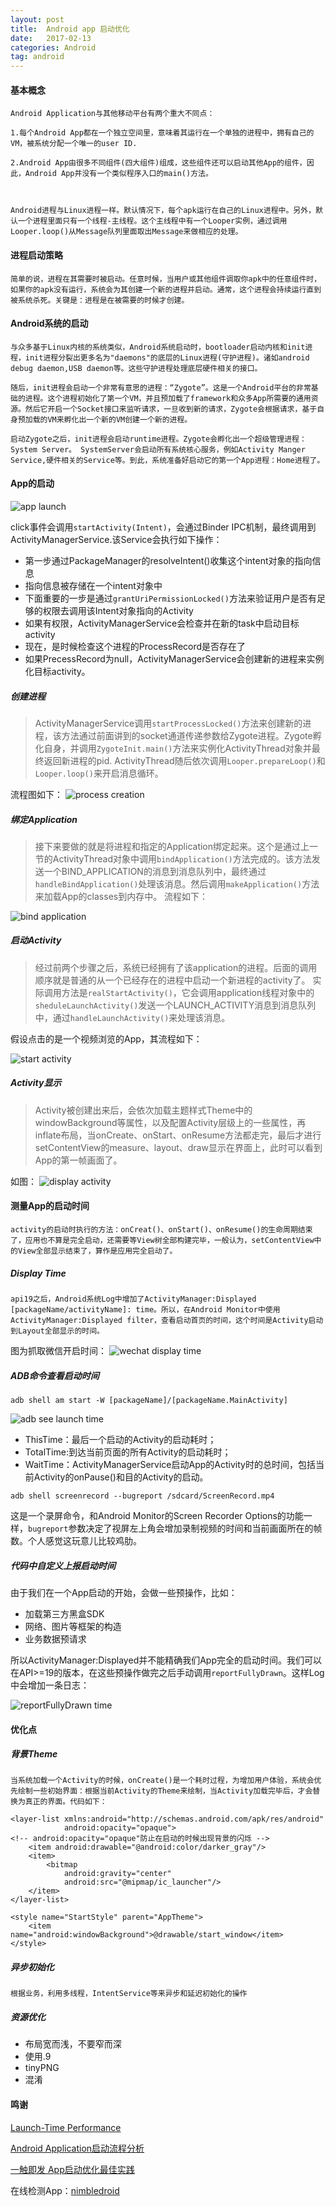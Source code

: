```yaml
---
layout: post
title:  Android app 启动优化
date:   2017-02-13
categories: Android 
tag: android
---
```

 


#### 基本概念 ####
    Android Application与其他移动平台有两个重大不同点：

    1.每个Android App都在一个独立空间里，意味着其运行在一个单独的进程中，拥有自己的VM，被系统分配一个唯一的user ID.

    2.Android App由很多不同组件(四大组件)组成，这些组件还可以启动其他App的组件，因此，Android App并没有一个类似程序入口的main()方法。



    Android进程与Linux进程一样。默认情况下，每个apk运行在自己的Linux进程中。另外，默认一个进程里面只有一个线程-主线程。这个主线程中有一个Looper实例，通过调用Looper.loop()从Message队列里面取出Message来做相应的处理。

#### 进程启动策略 ####

    简单的说，进程在其需要时被启动。任意时候，当用户或其他组件调取你apk中的任意组件时，如果你的apk没有运行，系统会为其创建一个新的进程并启动。通常，这个进程会持续运行直到被系统杀死。关键是：进程是在被需要的时候才创建。

#### Android系统的启动 ####

    与众多基于Linux内核的系统类似，Android系统启动时，bootloader启动内核和init进程，init进程分裂出更多名为"daemons"的底层的Linux进程(守护进程)。诸如android debug daemon,USB daemon等。这些守护进程处理底层硬件相关的接口。

    随后，init进程会启动一个非常有意思的进程：“Zygote”。这是一个Android平台的非常基础的进程。这个进程初始化了第一个VM，并且预加载了framework和众多App所需要的通用资源。然后它开启一个Socket接口来监听请求，一旦收到新的请求，Zygote会根据请求，基于自身预加载的VM来孵化出一个新的VM创建一个新的进程。

    启动Zygote之后，init进程会启动runtime进程。Zygote会孵化出一个超级管理进程：System Server。 SystemServer会启动所有系统核心服务，例如Activity Manger Service,硬件相关的Service等。到此，系统准备好启动它的第一个App进程：Home进程了。


#### App的启动 ####

![app launch](/images/Application_launch.jpg)

>
click事件会调用```startActivity(Intent)```，会通过Binder IPC机制，最终调用到ActivityManagerService.该Service会执行如下操作：
>
- 第一步通过PackageManager的resolveIntent()收集这个intent对象的指向信息
- 指向信息被存储在一个intent对象中
- 下面重要的一步是通过```grantUriPermissionLocked()```方法来验证用户是否有足够的权限去调用该Intent对象指向的Activity
- 如果有权限，ActivityManagerService会检查并在新的task中启动目标activity
- 现在，是时候检查这个进程的ProcessRecord是否存在了
- 如果PrecessRecord为null，ActivityManagerService会创建新的进程来实例化目标activity。

##### 创建进程 #####

> ActivityManagerService调用```startProcessLocked()```方法来创建新的进程，该方法通过前面讲到的socket通道传递参数给Zygote进程。Zygote孵化自身，并调用```ZygoteInit.main()```方法来实例化ActivityThread对象并最终返回新进程的pid.
> ActivityThread随后依次调用```Looper.prepareLoop()```和```Looper.loop()```来开启消息循环。

流程图如下：
![process creation](/images/process_creation.jpg)

##### 绑定Application #####

> 接下来要做的就是将进程和指定的Application绑定起来。这个是通过上一节的ActivityThread对象中调用```bindApplication()```方法完成的。该方法发送一个BIND_APPLICATION的消息到消息队列中，最终通过```handleBindApplication()```处理该消息。然后调用```makeApplication()```方法来加载App的classes到内存中。
 流程如下：

![bind application](/images/bind_application.jpg)
	
##### 启动Activity #####

> 经过前两个步骤之后，系统已经拥有了该application的进程。后面的调用顺序就是普通的从一个已经存在的进程中启动一个新进程的activity了。
> 实际调用方法是```realStartActivity()```，它会调用application线程对象中的```sheduleLaunchActivity()```发送一个LAUNCH_ACTIVITY消息到消息队列中，通过```handleLaunchActivity()```来处理该消息。

 假设点击的是一个视频浏览的App，其流程如下：

![start activity](/images/start_activity.jpg)
##### Activity显示 #####

> Activity被创建出来后，会依次加载主题样式Theme中的windowBackground等属性，以及配置Activity层级上的一些属性，再inflate布局，当onCreate、onStart、onResume方法都走完，最后才进行setContentView的measure、layout、draw显示在界面上，此时可以看到App的第一帧画面了。

如图：
![display activity](/images/display_activity.png)

#### 测量App的启动时间 ####

	activity的启动时执行的方法：onCreat()、onStart()、onResume()的生命周期结束了，应用也不算是完全启动，还需要等View树全部构建完毕，一般认为，setContentView中的View全部显示结束了，算作是应用完全启动了。

##### Display Time #####

	api19之后，Android系统Log中增加了ActivityManager:Displayed [packageName/activityName]: time。所以，在Android Monitor中使用 ActivityManager:Displayed filter，查看启动首页的时间，这个时间是Activity启动到Layout全部显示的时间。

图为抓取微信开启时间：
![wechat display time](/images/display_time.png)

##### ADB命令查看启动时间 #####

`adb shell am start -W [packageName]/[packageName.MainActivity]`

![adb see launch time](/images/adb_launch_time.png)
>
- ThisTime：最后一个启动的Activity的启动耗时；
- TotalTime:到达当前页面的所有Activity的启动耗时；
- WaitTime：ActivityManagerService启动App的Activity时的总时间，包括当前Activity的onPause()和目的Activity的启动。

`adb shell screenrecord --bugreport /sdcard/ScreenRecord.mp4`

>
这是一个录屏命令，和Android Monitor的Screen Recorder Options的功能一样，`bugreport`参数决定了视屏左上角会增加录制视频的时间和当前画面所在的帧数。个人感觉这玩意儿比较鸡肋。


##### 代码中自定义上报启动时间 #####

由于我们在一个App启动的开始，会做一些预操作，比如：
- 加载第三方黑盒SDK
- 网络、图片等框架的构造
- 业务数据预请求

所以ActivityManager:Displayed并不能精确我们App完全的启动时间。我们可以在API>=19的版本，在这些预操作做完之后手动调用`reportFullyDrawn`。这样Log中会增加一条日志：

![reportFullyDrawn time](/images/report_full_drawn.png)

#### 优化点 ####

##### 背景Theme #####
	
	当系统加载一个Activity的时候，onCreate()是一个耗时过程，为增加用户体验，系统会优先绘制一些初始界面：根据当前Activity的Theme来绘制，当Activity加载完毕后，才会替换为真正的界面。代码如下：

>	
	<layer-list xmlns:android="http://schemas.android.com/apk/res/android"
	            android:opacity="opaque">
	<!-- android:opacity="opaque"防止在启动的时候出现背景的闪烁 -->
	    <item android:drawable="@android:color/darker_gray"/>
	    <item>
	        <bitmap
	            android:gravity="center"
	            android:src="@mipmap/ic_launcher"/>
	    </item>
	</layer-list>

>
	<style name="StartStyle" parent="AppTheme">
        <item name="android:windowBackground">@drawable/start_window</item>
    </style>


##### 异步初始化 #####
	
	根据业务，利用多线程，IntentService等来异步和延迟初始化的操作 

##### 资源优化 #####

>	
- 布局宽而浅，不要窄而深
- 	使用.9
- 	tinyPNG
- 	混淆





#### 鸣谢 ####

[Launch-Time Performance ](https://developer.android.com/topic/performance/launch-time.html)

[Android Application启动流程分析](http://www.jianshu.com/p/a5532ecc8377)

[一触即发 App启动优化最佳实践](https://segmentfault.com/a/1190000007406875#articleHeader9)

在线检测App：[nimbledroid](https://nimbledroid.com/) 
	